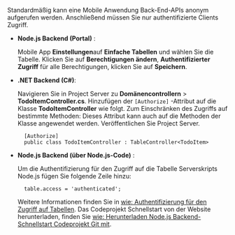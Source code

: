 
Standardmäßig kann eine Mobile Anwendung Back-End-APIs anonym aufgerufen werden. Anschließend müssen Sie nur authentifizierte Clients Zugriff.  

+ **Node.js Backend (Portal)** :  
    
    Mobile App **Einstellungen**auf **Einfache Tabellen** und wählen Sie die Tabelle. Klicken Sie auf **Berechtigungen ändern**, **Authentifizierter Zugriff** für alle Berechtigungen, klicken Sie auf **Speichern**. 

+ **.NET Backend (C#)**:  

    Navigieren Sie in Project Server zu **Domänencontrollern** > **TodoItemController.cs**. Hinzufügen der `[Authorize]` -Attribut auf die Klasse **TodoItemController** wie folgt. Zum Einschränken des Zugriffs auf bestimmte Methoden: Dieses Attribut kann auch auf die Methoden der Klasse angewendet werden. Veröffentlichen Sie Project Server.


        [Authorize]
        public class TodoItemController : TableController<TodoItem>

+ **Node.js Backend (über Node.js-Code)** :  
    
    Um die Authentifizierung für den Zugriff auf die Tabelle Serverskripts Node.js fügen Sie folgende Zeile hinzu:


        table.access = 'authenticated';

    Weitere Informationen finden Sie in [wie: Authentifizierung für den Zugriff auf Tabellen](../articles/app-service-mobile/app-service-mobile-node-backend-how-to-use-server-sdk.md#howto-tables-auth). Das Codeprojekt Schnellstart von der Website herunterladen, finden Sie [wie: Herunterladen Node.js Backend-Schnellstart Codeprojekt Git mit](../articles/app-service-mobile/app-service-mobile-node-backend-how-to-use-server-sdk.md#download-quickstart).

